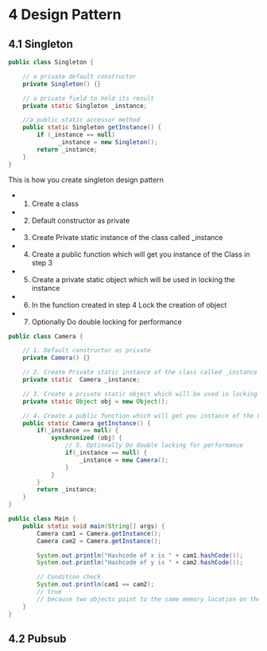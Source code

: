 # 4 Design Pattern
## 4.1 Singleton
```java
public class Singleton {

    // a private default constructor
    private Singleton() {} 

    // a private field to hold its result                   
    private static Singleton _instance;

    //a public static accessor method
    public static Singleton getInstance() {      
        if (_instance == null)
              _instance = new Singleton();
        return _instance;
    }
}
```

This is how you create singleton design pattern
* 1. Create a class
* 2. Default constructor as private
* 3. Create Private static instance of the class called _instance
* 4. Create a public function which will get you instance of the Class in step 3
* 5. Create a private static object which will be used in locking the instance
* 6. In the function created in step 4 Lock the creation of object
* 7. Optionally Do double locking for performance

```java
public class Camera {

    // 1. Default constructor as private
    private Camera() {}

    // 2. Create Private static instance of the class called _instance
    private static  Camera _instance;

    // 3. Create a private static object which will be used in locking the instance
    private static Object obj = new Object();

    // 4. Create a public function which will get you instance of the Class in step 3
    public static Camera getInstance() {
        if(_instance == null) {            
            synchronized (obj) {
                // 5. Optionally Do double locking for performance
                if(_instance == null) {
                    _instance = new Camera();
                }
            }
        }
        return _instance;
    }
}
```
```java
public class Main {
    public static void main(String[] args) {
        Camera cam1 = Camera.getInstance();
        Camera cam2 = Camera.getInstance();

        System.out.println("Hashcode of x is " + cam1.hashCode());
        System.out.println("Hashcode of y is " + cam2.hashCode());

        // Condition check
        System.out.println(cam1 == cam2);
        // true
        // because two objects point to the same memory location on the heap i.e, to the same object
    }
}
```

## 4.2 Pubsub
